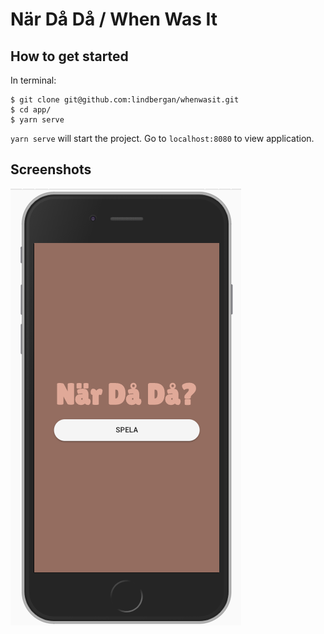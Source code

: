 När Då Då / When Was It
=====

## How to get started

In terminal:
```
$ git clone git@github.com:lindbergan/whenwasit.git
$ cd app/
$ yarn serve
```
`yarn serve` will start the project. Go to `localhost:8080` to view application.

## Screenshots
![hello](screenshots/hello.png)
